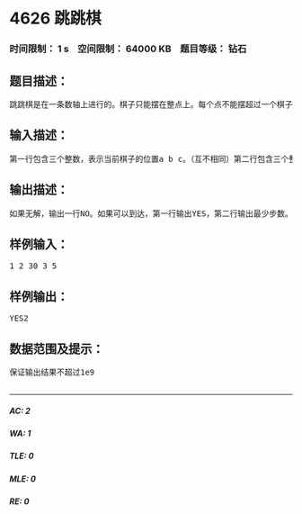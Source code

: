 # 4626 跳跳棋   
### 时间限制： 1 s&nbsp;&nbsp;&nbsp;&nbsp;空间限制： 64000 KB&nbsp;&nbsp;&nbsp;&nbsp;题目等级： 钻石  
## 题目描述：  

<pre>
跳跳棋是在一条数轴上进行的。棋子只能摆在整点上。每个点不能摆超过一个棋子。我们用跳跳棋来做一个简单的游戏：棋盘上有3颗棋子，分别在a，b，c这三个位置。我们要通过最少的跳动把他们的位置移动成x，y，z。（棋子是没有区别的）跳动的规则很简单，任意选一颗棋子，对一颗中轴棋子跳动。跳动后两颗棋子距离不变。一次只允许跳过1颗棋子。  写一个程序，首先判断是否可以完成任务。如果可以，输出最少需要的跳动次数。
</pre>
  
  
## 输入描述：  

<pre>
第一行包含三个整数，表示当前棋子的位置a b c。（互不相同）第二行包含三个整数，表示目标位置x y z。（互不相同）
</pre>
  
  
## 输出描述：  

<pre>
如果无解，输出一行NO。如果可以到达，第一行输出YES，第二行输出最少步数。
</pre>
  
  
## 样例输入：  

<pre>
1 2 30 3 5
</pre>
  
  
## 样例输出：  

<pre>
YES2
</pre>
  
  
## 数据范围及提示：  

<pre>
保证输出结果不超过1e9  

</pre>
  
  
***  

##### AC: 2  
##### WA: 1  
##### TLE: 0  
##### MLE: 0  
##### RE: 0  
